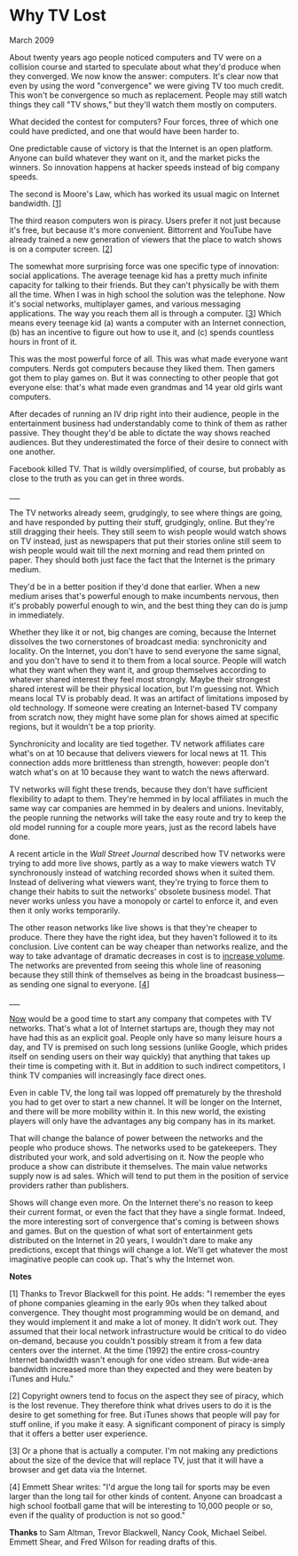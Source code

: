 # Why TV Lost

March 2009  
  
About twenty years ago people noticed computers and TV were on a
collision course and started to speculate about what they'd produce
when they converged. We now know the answer: computers. It's clear
now that even by using the word "convergence" we were giving TV too
much credit. This won't be convergence so much as replacement.
People may still watch things they call "TV shows," but they'll
watch them mostly on computers.  
  
What decided the contest for computers? Four forces, three of which
one could have predicted, and one that would have been harder to.  
  
One predictable cause of victory is that the Internet is an open
platform. Anyone can build whatever they want on it, and the market
picks the winners. So innovation happens at hacker speeds instead
of big company speeds.  
  
The second is Moore's Law, which has worked its usual magic on
Internet bandwidth. 
[[1](#f1n)]  
  
The third reason computers won is piracy. Users prefer it 
not just because it's free, but because it's
more convenient. Bittorrent and YouTube have already trained a new
generation of viewers that the place to watch shows is on a computer
screen.
[[2](#f2n)]  
  
The somewhat more surprising force was one specific type of innovation:
social applications. The average teenage kid has a pretty much
infinite capacity for talking to their friends. But they can't
physically be with them all the time. When I was in high school
the solution was the telephone. Now it's social networks, multiplayer
games, and various messaging applications. The way you reach them
all is through a computer.
[[3](#f3n)]
Which means every teenage kid (a)
wants a computer with an Internet connection, (b) has an incentive
to figure out how to use it, and (c) spends countless hours in front
of it.  
  
This was the most powerful force of all. This was what made everyone
want computers. Nerds got computers because they liked them. Then
gamers got them to play games on. But it was connecting to other
people that got everyone else: that's what made even grandmas and
14 year old girls want computers.
  
  
After decades of running an IV drip right into their audience,
people in the entertainment business had understandably come to
think of them as rather passive. They thought they'd be able to
dictate the way shows reached audiences. But they underestimated
the force of their desire to connect with one another.  
  
Facebook killed TV. That is wildly oversimplified, of course, but
probably as close to the truth as you can get in three words.  
  
\_\_\_  
  
The TV networks already seem, grudgingly, to see where things are
going, and have responded by putting their stuff, grudgingly, online.
But they're still dragging their heels. They still seem to wish
people would watch shows on TV instead, just as newspapers that put
their stories online still seem to wish people would wait till the
next morning and read them printed on paper. They should both just
face the fact that the Internet is the primary medium.  
  
They'd be in a better position if they'd done that earlier. When
a new medium arises that's powerful enough to make incumbents
nervous, then it's probably powerful enough to win, and the best
thing they can do is jump in immediately.  
  
Whether they like it or not, big changes are coming, because the
Internet dissolves the two cornerstones of broadcast media:
synchronicity and locality. On the Internet, you don't have to
send everyone the same signal, and you don't have to send it to
them from a local source. People will watch what they want when
they want it, and group themselves according to whatever shared
interest they feel most strongly. Maybe their strongest shared
interest will be their physical location, but I'm guessing not.
Which means local TV is probably dead. It was an artifact of
limitations imposed by old technology. If someone were creating
an Internet-based TV company from scratch now, they might have some
plan for shows aimed at specific regions, but it wouldn't be a top
priority.  
  
Synchronicity and locality are tied together. TV network affiliates
care what's on at 10 because that delivers viewers for local news
at 11. This connection adds more brittleness than strength, however:
people don't watch what's on at 10 because they want to watch the
news afterward.  
  
TV networks will fight these trends, because they don't have
sufficient flexibility to adapt to them. They're hemmed in by local
affiliates in much the same way car companies are hemmed in by
dealers and unions. Inevitably, the people running the networks
will take the easy route and try to keep the old model running for
a couple more years, just as the record labels have done.  
  
A recent article in the *Wall Street Journal* described how TV networks
were trying to add more live shows, partly as a way to make viewers
watch TV synchronously instead of watching recorded shows when it
suited them. Instead of delivering what viewers want, they're
trying to force them to change their habits to suit the networks'
obsolete business model. That never works unless you have a monopoly
or cartel to enforce it, and even then it only works temporarily.  
  
The other reason networks like live shows is that they're cheaper
to produce. There they have the right idea, but they haven't
followed it to its conclusion. Live content can be way cheaper
than networks realize, and the way to take advantage of dramatic
decreases in cost is to 
[increase volume](http://justin.tv). The networks are prevented
from seeing this whole line of reasoning because they still think
of themselves as being in the broadcast business—as sending one
signal to everyone.
[[4](#f4n)]  
  
\_\_\_  
  
[Now](badeconomy.html) would be a good time to start any company that competes with
TV networks. That's what a lot of Internet startups are, though
they may not have had this as an explicit goal. People only have
so many leisure hours a day, and TV is premised on such long sessions
(unlike Google, which prides itself on sending users on their way
quickly) that anything that takes up their time is competing with
it. But in addition to such indirect competitors, I think TV
companies will increasingly face direct ones.  
  
Even in cable TV, the long tail was lopped off prematurely by the
threshold you had to get over to start a new channel. It will be
longer on the Internet, and there will be more mobility within it.
In this new world, the existing players will only have the advantages
any big company has in its market.  
  
That will change the balance of power between the networks and the
people who produce shows. The networks used to be gatekeepers.
They distributed your work, and sold advertising on it. Now the
people who produce a show can distribute it themselves. The main
value networks supply now is ad sales. Which will tend to put them
in the position of service providers rather than publishers.  
  
Shows will change even more. On the Internet there's no reason to
keep their current format, or even the fact that they have a single
format. Indeed, the more interesting sort of convergence that's
coming is between shows and games. But on the question of what
sort of entertainment gets distributed on the Internet in 20 years,
I wouldn't dare to make any predictions, except that things will
change a lot. We'll get whatever the most imaginative people can
cook up. That's why the Internet won.  
  
  
  
  
  

**Notes**  
  
[1]
Thanks to Trevor Blackwell for this point. He adds: "I
remember the eyes of phone companies gleaming in the early 90s when
they talked about convergence. They thought most programming would
be on demand, and they would implement it and make a lot of money.
It didn't work out. They assumed that their local network infrastructure
would be critical to do video on-demand, because you couldn't
possibly stream it from a few data centers over the internet. At
the time (1992) the entire cross-country Internet bandwidth wasn't
enough for one video stream. But wide-area bandwidth increased more
than they expected and they were beaten by iTunes and Hulu."  
  
[2]
Copyright owners tend to focus on the aspect they see of
piracy, which is the lost revenue. They therefore think what drives
users to do it is the desire to get something for free. But iTunes
shows that people will pay for stuff online, if you make it easy.
A significant component of piracy is simply that it offers a better
user experience.  
  
[3]
Or a phone that is actually a computer. I'm not making any
predictions about the size of the device that will replace TV, just
that it will have a browser and get data via the Internet.  
  
[4]
Emmett Shear writes: "I'd argue the long tail for sports may
be even larger than the long tail for other kinds of content. Anyone
can broadcast a high school football game that will be interesting
to 10,000 people or so, even if the quality of production is not
so good."  
  

**Thanks** to Sam Altman, Trevor Blackwell, Nancy Cook, Michael Seibel.
Emmett Shear, and Fred Wilson for reading drafts of this.  
  
